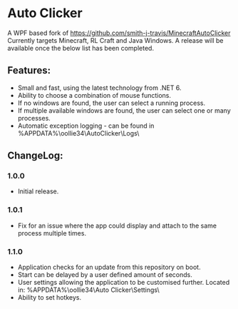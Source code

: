 # Auto Clicker

A WPF based fork of https://github.com/smith-j-travis/MinecraftAutoClicker
Currently targets Minecraft, RL Craft and Java Windows.
A release will be available once the below list has been completed.

## Features:

* Small and fast, using the latest technology from .NET 6.
* Ability to choose a combination of mouse functions.
* If no windows are found, the user can select a running process.
* If multiple available windows are found, the user can select one or many processes.
* Automatic exception logging - can be found in %APPDATA%\oollie34\AutoClicker\Logs\

## ChangeLog:

### 1.0.0

* Initial release.

### 1.0.1

* Fix for an issue where the app could display and attach to the same process multiple times.

### 1.1.0

* Application checks for an update from this repository on boot.
* Start can be delayed by a user defined amount of seconds.
* User settings allowing the application to be customised further. Located in: %APPDATA%\oollie34\Auto Clicker\Settings\
* Ability to set hotkeys.